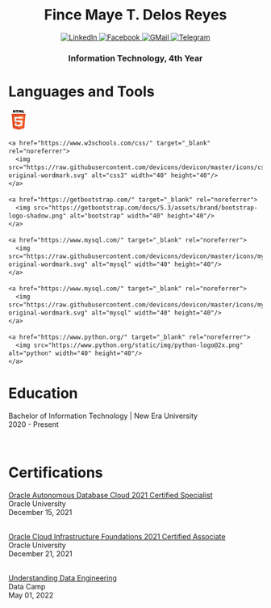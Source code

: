 <h1 align="center">Fince Maye T. Delos Reyes</h1>

<p align="center">
    <a href="https://www.linkedin.com/in/fince-maye-delos-reyes-7797b522a/">
        <img src="https://img.shields.io/badge/linkedin-%230077B5.svg?style=for-the-badge&logo=linkedin&logoColor=white" alt="LinkedIn">
    </a>
    <a href="https://www.facebook.com/p.ngsm.ng/">
        <img src="https://img.shields.io/badge/Facebook-%231877F2.svg?style=for-the-badge&logo=Facebook&logoColor=white" alt="Facebook">
    </a>
    <a href="mailto: delosreyesfincemaye@gmail.com">
        <img src="https://img.shields.io/badge/Gmail-D14836?style=for-the-badge&logo=gmail&logoColor=white" alt="GMail">
    </a>
    <a href="https://t.me/mincefaye">
        <img src="https://img.shields.io/badge/Telegram-2CA5E0?style=for-the-badge&logo=telegram&logoColor=white" alt="Telegram">
    </a>
</p>

<h3 align="center">Information Technology, 4th Year</h3>

<h1 align="left">Languages and Tools</h1>
  <p align="left"> 
    <a href="https://www.w3.org/html/" target="_blank" rel="noreferrer"> 
      <img src="https://raw.githubusercontent.com/devicons/devicon/master/icons/html5/html5-original-wordmark.svg" alt="html5" width="40" height="40"/> 
    </a> 
    
    <a href="https://www.w3schools.com/css/" target="_blank" rel="noreferrer"> 
      <img src="https://raw.githubusercontent.com/devicons/devicon/master/icons/css3/css3-original-wordmark.svg" alt="css3" width="40" height="40"/> 
    </a> 
    
    <a href="https://getbootstrap.com/" target="_blank" rel="noreferrer"> 
      <img src="https://getbootstrap.com/docs/5.3/assets/brand/bootstrap-logo-shadow.png" alt="bootstrap" width="40" height="40"/> 
    </a> 
    
    <a href="https://www.mysql.com/" target="_blank" rel="noreferrer"> 
      <img src="https://raw.githubusercontent.com/devicons/devicon/master/icons/mysql/mysql-original-wordmark.svg" alt="mysql" width="40" height="40"/> 
    </a> 

    <a href="https://www.mysql.com/" target="_blank" rel="noreferrer"> 
      <img src="https://raw.githubusercontent.com/devicons/devicon/master/icons/mysql/mysql-original-wordmark.svg" alt="mysql" width="40" height="40"/> 
    </a> 

    <a href="https://www.python.org/" target="_blank" rel="noreferrer"> 
      <img src="https://www.python.org/static/img/python-logo@2x.png" alt="python" width="40" height="40"/> 
    </a> 
  </p>

<h1 align="left">Education</h1>
  <p align="left">
    Bachelor of Information Technology | New Era University 
    <br>
    2020 - Present
  </p>

<br>

<h1 align="left">Certifications</h1>
  <p align ="left">
    <a href="https://brm-certview.oracle.com/ords/certview/ecertificate?ssn=OC2276470&trackId=OADBC2021CA&key=2aafc631a7c922dade7efaeba82898ab0fd55c15">
        Oracle Autonomous Database Cloud 2021 Certified Specialist
    </a> 
    <br>
    Oracle University 
    <br>
    December 15, 2021
  </p>
  
  <p align ="left">
    <a href="https://brm-certview.oracle.com/ords/certview/ecertificate?ssn=OC2276470&trackId=OCIBF2021&key=f98c11667ca1e06240616bab5bdc9b052ad3b055">
      <br>
      Oracle Cloud Infrastructure Foundations 2021 Certified Associate
    </a> 
    <br>
    Oracle University 
    <br>
    December 21, 2021
  </p>
  
  <p align ="left">
    <a href="https://www.datacamp.com/statement-of-accomplishment/course/419765ef49bbc057b6e3d0f50306b1e4eb3b892e?raw=1">
      <br>
      Understanding Data Engineering
    </a>
    <br>
    Data Camp
    <br>
    May 01, 2022
  </p>

